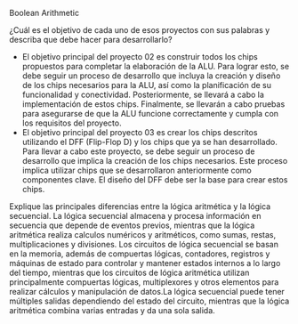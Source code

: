 Boolean Arithmetic

¿Cuál es el objetivo de cada uno de esos proyectos con sus palabras y describa que debe hacer para desarrollarlo?
* El objetivo principal del proyecto 02 es construir todos los chips propuestos para completar la elaboración de la ALU. Para lograr esto, se debe seguir un proceso de desarrollo que incluya la creación y diseño de los chips necesarios para la ALU, así como la planificación de su funcionalidad y conectividad. Posteriormente, se llevará a cabo la implementación de estos chips. Finalmente, se llevarán a cabo pruebas para asegurarse de que la ALU funcione correctamente y cumpla con los requisitos del proyecto.
* El objetivo principal del proyecto 03 es crear los chips descritos utilizando el DFF (Flip-Flop D) y los chips que ya se han desarrollado. Para llevar a cabo este proyecto, se debe seguir un proceso de desarrollo que implica la creación de los chips necesarios. Este proceso implica utilizar chips que se desarrollaron anteriormente como componentes clave. El diseño del DFF debe ser la base para crear estos chips.


Explique las principales diferencias entre la lógica aritmética y la lógica secuencial.
La lógica secuencial almacena y procesa información en secuencia que depende de eventos previos, mientras que la lógica aritmética realiza calculos numéricos y aritméticos, como sumas, restas, multiplicaciones y divisiones. Los circuitos de lógica secuencial se basan en la memoria, además de compuertas lógicas, contadores, registros y máquinas de estado para controlar y mantener estados internos a lo largo del tiempo, mientras que los circuitos de lógica aritmética utilizan principalmente compuertas lógicas, multiplexores y otros elementos para realizar cálculos y manipulación de datos.La lógica secuencial puede tener múltiples salidas dependiendo del estado del circuito, mientras que la lógica aritmética combina varias entradas y da una sola salida.
